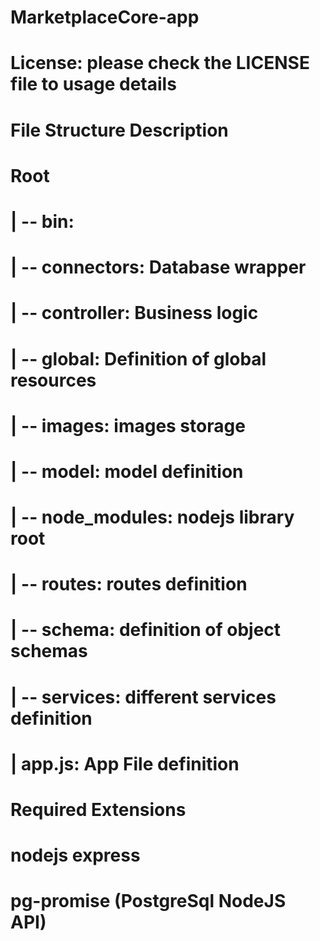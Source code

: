 # MarketplaceCore-app
# License: please check the LICENSE file to usage details
#
# File Structure Description
# Root
#   | -- bin:
#   | -- connectors: Database wrapper
#   | -- controller: Business logic
#   | -- global: Definition of global resources
#   | -- images: images storage
#   | -- model: model definition
#   | -- node_modules: nodejs library root
#   | -- routes: routes definition
#   | -- schema: definition of object schemas
#   | -- services: different services definition
#   | app.js: App File definition
#
# Required Extensions
#   nodejs express
#   pg-promise (PostgreSql NodeJS API)
